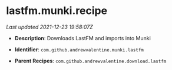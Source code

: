 # lastfm.munki.recipe

_Last updated 2021-12-23 19:58:07Z_

- **Description**: Downloads LastFM and imports into Munki

- **Identifier**: `com.github.andrewvalentine.munki.lastfm`

- **Parent Recipes**: `com.github.andrewvalentine.download.lastfm`